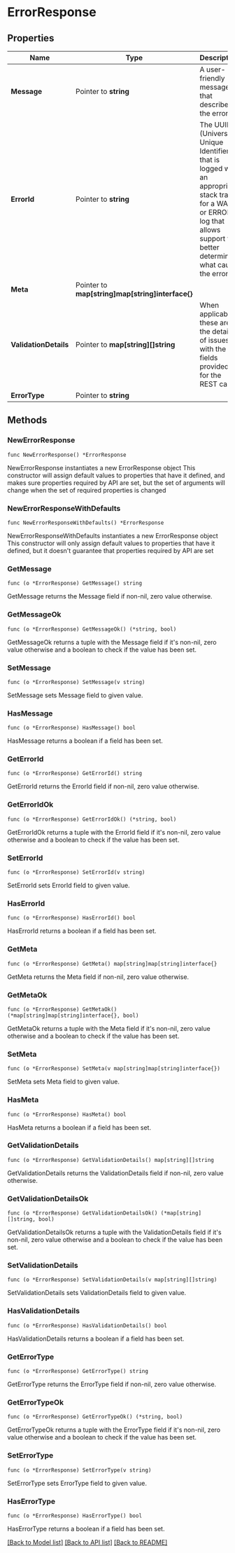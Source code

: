 # ErrorResponse

## Properties

Name | Type | Description | Notes
------------ | ------------- | ------------- | -------------
**Message** | Pointer to **string** | A user-friendly message that describes the error. | [optional] 
**ErrorId** | Pointer to **string** | The UUID (Universally Unique Identifier) that is logged with an appropriate stack trace for a WARN or ERROR log that allows support to better determine what cause the error. | [optional] 
**Meta** | Pointer to **map[string]map[string]interface{}** |  | [optional] 
**ValidationDetails** | Pointer to **map[string][]string** | When applicable, these are the details of issues with the fields provided for the REST call. | [optional] 
**ErrorType** | Pointer to **string** |  | [optional] 

## Methods

### NewErrorResponse

`func NewErrorResponse() *ErrorResponse`

NewErrorResponse instantiates a new ErrorResponse object
This constructor will assign default values to properties that have it defined,
and makes sure properties required by API are set, but the set of arguments
will change when the set of required properties is changed

### NewErrorResponseWithDefaults

`func NewErrorResponseWithDefaults() *ErrorResponse`

NewErrorResponseWithDefaults instantiates a new ErrorResponse object
This constructor will only assign default values to properties that have it defined,
but it doesn't guarantee that properties required by API are set

### GetMessage

`func (o *ErrorResponse) GetMessage() string`

GetMessage returns the Message field if non-nil, zero value otherwise.

### GetMessageOk

`func (o *ErrorResponse) GetMessageOk() (*string, bool)`

GetMessageOk returns a tuple with the Message field if it's non-nil, zero value otherwise
and a boolean to check if the value has been set.

### SetMessage

`func (o *ErrorResponse) SetMessage(v string)`

SetMessage sets Message field to given value.

### HasMessage

`func (o *ErrorResponse) HasMessage() bool`

HasMessage returns a boolean if a field has been set.

### GetErrorId

`func (o *ErrorResponse) GetErrorId() string`

GetErrorId returns the ErrorId field if non-nil, zero value otherwise.

### GetErrorIdOk

`func (o *ErrorResponse) GetErrorIdOk() (*string, bool)`

GetErrorIdOk returns a tuple with the ErrorId field if it's non-nil, zero value otherwise
and a boolean to check if the value has been set.

### SetErrorId

`func (o *ErrorResponse) SetErrorId(v string)`

SetErrorId sets ErrorId field to given value.

### HasErrorId

`func (o *ErrorResponse) HasErrorId() bool`

HasErrorId returns a boolean if a field has been set.

### GetMeta

`func (o *ErrorResponse) GetMeta() map[string]map[string]interface{}`

GetMeta returns the Meta field if non-nil, zero value otherwise.

### GetMetaOk

`func (o *ErrorResponse) GetMetaOk() (*map[string]map[string]interface{}, bool)`

GetMetaOk returns a tuple with the Meta field if it's non-nil, zero value otherwise
and a boolean to check if the value has been set.

### SetMeta

`func (o *ErrorResponse) SetMeta(v map[string]map[string]interface{})`

SetMeta sets Meta field to given value.

### HasMeta

`func (o *ErrorResponse) HasMeta() bool`

HasMeta returns a boolean if a field has been set.

### GetValidationDetails

`func (o *ErrorResponse) GetValidationDetails() map[string][]string`

GetValidationDetails returns the ValidationDetails field if non-nil, zero value otherwise.

### GetValidationDetailsOk

`func (o *ErrorResponse) GetValidationDetailsOk() (*map[string][]string, bool)`

GetValidationDetailsOk returns a tuple with the ValidationDetails field if it's non-nil, zero value otherwise
and a boolean to check if the value has been set.

### SetValidationDetails

`func (o *ErrorResponse) SetValidationDetails(v map[string][]string)`

SetValidationDetails sets ValidationDetails field to given value.

### HasValidationDetails

`func (o *ErrorResponse) HasValidationDetails() bool`

HasValidationDetails returns a boolean if a field has been set.

### GetErrorType

`func (o *ErrorResponse) GetErrorType() string`

GetErrorType returns the ErrorType field if non-nil, zero value otherwise.

### GetErrorTypeOk

`func (o *ErrorResponse) GetErrorTypeOk() (*string, bool)`

GetErrorTypeOk returns a tuple with the ErrorType field if it's non-nil, zero value otherwise
and a boolean to check if the value has been set.

### SetErrorType

`func (o *ErrorResponse) SetErrorType(v string)`

SetErrorType sets ErrorType field to given value.

### HasErrorType

`func (o *ErrorResponse) HasErrorType() bool`

HasErrorType returns a boolean if a field has been set.


[[Back to Model list]](../README.md#documentation-for-models) [[Back to API list]](../README.md#documentation-for-api-endpoints) [[Back to README]](../README.md)


